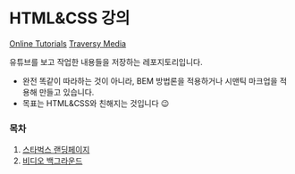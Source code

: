 # HTML&CSS 강의

[Online Tutorials](https://www.youtube.com/channel/UCbwXnUipZsLfUckBPsC7Jog)
[Traversy Media](https://www.youtube.com/channel/UC29ju8bIPH5as8OGnQzwJyA)

유튜브를 보고 작업한 내용들을 저장하는 레포지토리입니다.

- 완전 똑같이 따라하는 것이 아니라, BEM 방법론을 적용하거나 시맨틱 마크업을 적용해 만들고 있습니다.
- 목표는 HTML&CSS와 친해지는 것입니다 😉

### 목차

1. [스타벅스 랜딩페이지]('./1_starbucks/README.md')
2. [비디오 백그라운드]('./2_video/README.md')
